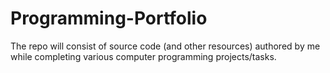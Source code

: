 # Programming-Portfolio
The repo will consist of source code (and other resources) authored by me while completing various computer programming projects/tasks.
